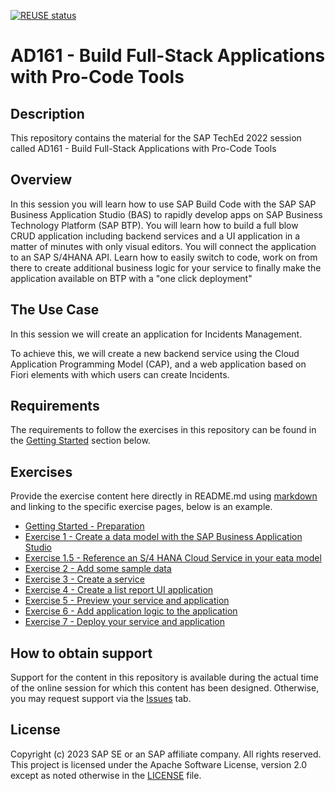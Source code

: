 [![REUSE status](https://api.reuse.software/badge/github.com/SAP-samples/teched2023-AD161)](https://api.reuse.software/info/github.com/SAP-samples/teched2023-AD161)

# AD161 - Build Full-Stack Applications with Pro-Code Tools

## Description

This repository contains the material for the SAP TechEd 2022 session called AD161 - Build Full-Stack Applications with Pro-Code Tools

## Overview

In this session you will learn how to use SAP Build Code with the SAP SAP Business Application Studio (BAS) to rapidly develop apps on SAP Business
Technology Platform (SAP BTP). You will learn how to build a full blow CRUD application including backend services and a UI application in a matter of minutes with only visual editors. You will connect the application to an SAP S/4HANA API. Learn how to easily switch to code, work on from there to create additional business logic for your service to finally make the application available on BTP with a "one click deployment"

## The Use Case

In this session we will create an application for Incidents Management.

To achieve this, we will create a new backend service using the Cloud Application Programming Model (CAP), and a web application based on Fiori elements with which users can create Incidents.

## Requirements

The requirements to follow the exercises in this repository can be found in the [Getting Started](exercises/ex0/) section below.

## Exercises

Provide the exercise content here directly in README.md using [markdown](https://guides.github.com/features/mastering-markdown/) and linking to the specific exercise pages, below is an example.

- [Getting Started - Preparation](exercises/ex0/README.md)
- [Exercise 1 - Create a data model with the SAP Business Application Studio ](exercises/ex1/README.md)
- [Exercise 1.5 - Reference an S/4 HANA Cloud Service in your eata model ](exercises/ex1.5/README.md)
- [Exercise 2 - Add some sample data ](exercises/ex2/README.md)
- [Exercise 3 - Create a service ](exercises/ex3/README.md)
- [Exercise 4 - Create a list report UI application ](exercises/ex4/README.md)
- [Exercise 5 - Preview your service and application ](exercises/ex5/README.md)
- [Exercise 6 - Add application logic to the application ](exercises/ex6/README.md)
- [Exercise 7 - Deploy your service and application ](exercises/ex7/README.md)

## How to obtain support

Support for the content in this repository is available during the actual time of the online session for which this content has been designed. Otherwise, you may request support via the [Issues](../../issues) tab.

## License
Copyright (c) 2023 SAP SE or an SAP affiliate company. All rights reserved. This project is licensed under the Apache Software License, version 2.0 except as noted otherwise in the [LICENSE](LICENSES/Apache-2.0.txt) file.
